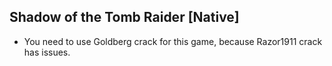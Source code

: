 ## Shadow of the Tomb Raider [Native]

- You need to use Goldberg crack for this game, because Razor1911 crack has issues.